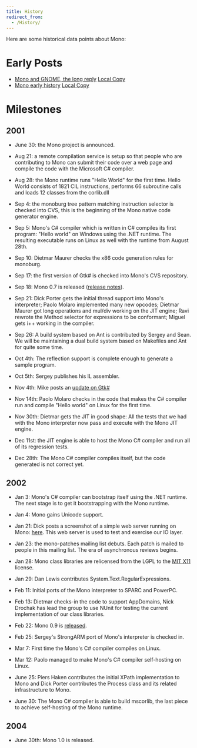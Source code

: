 ```yaml
---
title: History
redirect_from:
  - /History/
---
```


Here are some historical data points about Mono:

Early Posts
===========

-   [Mono and GNOME, the long reply](http://mail.gnome.org/archives/gnome-hackers/2002-February/msg00031.html) [Local Copy](/archived/mailpostlongreply)
-   [Mono early history](http://lists.ximian.com/archives/public/mono-list/2003-October/016345.html) [Local Copy](/archived/mailpostearlystory)

Milestones
==========

2001
----

-   June 30: the Mono project is announced.

-   Aug 21: a remote compilation service is setup so that people who are contributing to Mono can submit their code over a web page and compile the code with the Microsoft C# compiler.

-   Aug 28: the Mono runtime runs "Hello World" for the first time. Hello World consists of 1821 CIL instructions, performs 66 subroutine calls and loads 12 classes from the corlib.dll

-   Sep 4: the monoburg tree pattern matching instruction selector is checked into CVS, this is the beginning of the Mono native code generator engine.

-   Sep 5: Mono's C# compiler which is written in C# compiles its first program: "Hello world" on Windows using the .NET runtime. The resulting executable runs on Linux as well with the runtime from August 28th.

-   Sep 10: Dietmar Maurer checks the x86 code generation rules for monoburg.

-   Sep 17: the first version of Gtk# is checked into Mono's CVS repository.

-   Sep 18: Mono 0.7 is released ([release notes](http://www.go-mono.com/archive/mono-0.7)).

-   Sep 21: Dick Porter gets the initial thread support into Mono's interpreter; Paolo Molaro implemented many new opcodes; Dietmar Maurer got long operations and mul/div working on the JIT engine; Ravi rewrote the Method selector for expressions to be conformant; Miguel gets i++ working in the compiler.

-   Sep 26: A build system based on Ant is contributed by Sergey and Sean. We will be maintaining a dual build system based on Makefiles and Ant for quite some time.

-   Oct 4th: The reflection support is complete enough to generate a sample program.

-   Oct 5th: Sergey publishes his IL assembler.

-   Nov 4th: Mike posts an [update on Gtk#](http://lists.ximian.com/archives/public/gtk-sharp-list/2001-November/000017.html)

-   Nov 14th: Paolo Molaro checks in the code that makes the C# compiler run and compile "Hello world" on Linux for the first time.

-   Nov 30th: Dietmar gets the JIT in good shape: All the tests that we had with the Mono interpreter now pass and execute with the Mono JIT engine.

-   Dec 11st: the JIT engine is able to host the Mono C# compiler and run all of its regression tests.

-   Dec 28th: The Mono C# compiler compiles itself, but the code generated is not correct yet.

2002
----

-   Jan 3: Mono's C# compiler can bootstrap itself using the .NET runtime. The next stage is to get it bootstrapping with the Mono runtime.

-   Jan 4: Mono gains Unicode support.

-   Jan 21: Dick posts a screenshot of a simple web server running on Mono: [here](http://primates.ximian.com/~miguel/dick-mis-server.png). This web server is used to test and exercise our IO layer.

-   Jan 23: the mono-patches mailing list debuts. Each patch is mailed to people in this mailing list. The era of asynchronous reviews begins.

-   Jan 28: Mono class libraries are relicensed from the LGPL to the [MIT X11](http://www.opensource.org/licenses/mit-license.html) license.

-   Jan 29: Dan Lewis contributes System.Text.RegularExpressions.

-   Feb 11: Initial ports of the Mono interpreter to SPARC and PowerPC.

-   Feb 13: Dietmar checks-in the code to support AppDomains, Nick Drochak has lead the group to use NUnit for testing the current implementation of our class libraries.

-   Feb 22: Mono 0.9 is [released](http://www.go-mono.com/archive/mono-0.9).

-   Feb 25: Sergey's StrongARM port of Mono's interpreter is checked in.

-   Mar 7: First time the Mono's C# compiler compiles on Linux.

-   Mar 12: Paolo managed to make Mono's C# compiler self-hosting on Linux.

-   June 25: Piers Haken contributes the initial XPath implementation to Mono and Dick Porter contributes the Process class and its related infrastructure to Mono.

-   June 30: The Mono C# compiler is able to build mscorlib, the last piece to achieve self-hosting of the Mono runtime.

2004
----

-   June 30th: Mono 1.0 is released.


